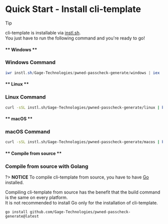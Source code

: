 # Quick Start - Install cli-template

> [!TIP]
> cli-template is installable via [instl.sh](https://instl.sh).\
> You just have to run the following command and you're ready to go!

<!-- tabs:start -->

#### ** Windows **

### Windows Command

```powershell
iwr instl.sh/Gage-Technologies/pwned-passcheck-generate/windows | iex
```

#### ** Linux **

### Linux Command

```bash
curl -sSL instl.sh/Gage-Technologies/pwned-passcheck-generate/linux | bash
```

#### ** macOS **

### macOS Command

```bash
curl -sSL instl.sh/Gage-Technologies/pwned-passcheck-generate/macos | bash
```

#### ** Compile from source **

### Compile from source with Golang

?> **NOTICE**
To compile cli-template from source, you have to have [Go](https://golang.org/) installed.

Compiling cli-template from source has the benefit that the build command is the same on every platform.\
It is not recommended to install Go only for the installation of cli-template.

```command
go install github.com/Gage-Technologies/pwned-passcheck-generate@latest
```

<!-- tabs:end -->
